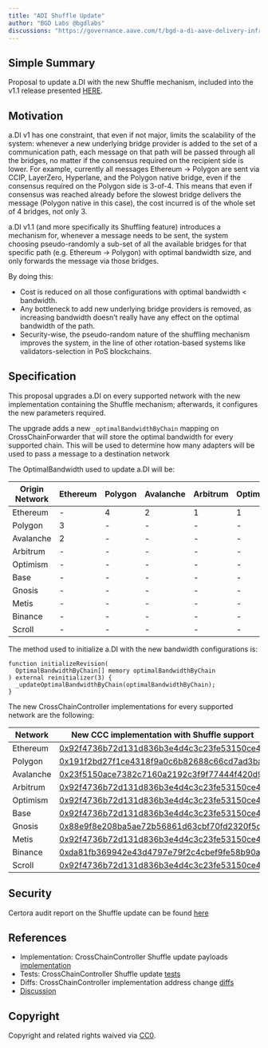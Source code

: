 ```yaml
---
title: "ADI Shuffle Update"
author: "BGD Labs @bgdlabs"
discussions: "https://governance.aave.com/t/bgd-a-di-aave-delivery-infrastructure-v1-1/17838"
---
```


## Simple Summary

Proposal to update a.DI with the new Shuffle mechanism, included into the v1.1 release presented [HERE](https://governance.aave.com/t/bgd-a-di-aave-delivery-infrastructure-v1-1/17838).

## Motivation

a.DI v1 has one constraint, that even if not major, limits the scalability of the system: whenever a new underlying bridge provider is added to the set of a communication path, each message on that path will be passed through all the bridges, no matter if the consensus required on the recipient side is lower.
For example, currently all messages Ethereum → Polygon are sent via CCIP, LayerZero, Hyperlane, and the Polygon native bridge, even if the consensus required on the Polygon side is 3-of-4. This means that even if consensus was reached already before the slowest bridge delivers the message (Polygon native in this case), the cost incurred is of the whole set of 4 bridges, not only 3.

a.DI v1.1 (and more specifically its Shuffling feature) introduces a mechanism for, whenever a message needs to be sent, the system choosing pseudo-randomly a sub-set of all the available bridges for that specific path (e.g. Ethereum → Polygon) with optimal bandwidth size,
and only forwards the message via those bridges.

By doing this:

- Cost is reduced on all those configurations with optimal bandwidth < bandwidth.
- Any bottleneck to add new underlying bridge providers is removed, as increasing bandwidth doesn’t really have any effect on the optimal bandwidth of the path.
- Security-wise, the pseudo-random nature of the shuffling mechanism improves the system, in the line of other rotation-based systems like validators-selection in PoS blockchains.

## Specification

This proposal upgrades a.DI on every supported network with the new implementation containing the Shuffle mechanism; afterwards, it configures the new parameters required.

The upgrade adds a new `_optimalBandwidthByChain` mapping on CrossChainForwarder that will store the optimal bandwidth for every supported chain. This will be used to determine how many adapters will be used to pass a message to a destination network

The OptimalBandwidth used to update a.DI will be:

| Origin Network | Ethereum | Polygon | Avalanche | Arbitrum | Optimism | Base | Gnosis | Metis | Binance | Scroll |
| -------------- | -------- | ------- | --------- | -------- | -------- | ---- | ------ | ----- | ------- | ------ |
| Ethereum       | -        | 4       | 2         | 1        | 1        | 1    | 2      | 1     | 2       | 1      |
| Polygon        | 3        | -       | -         | -        | -        | -    | -      | -     | -       | -      |
| Avalanche      | 2        | -       | -         | -        | -        | -    | -      | -     | -       | -      |
| Arbitrum       | -        | -       | -         | -        | -        | -    | -      | -     | -       | -      |
| Optimism       | -        | -       | -         | -        | -        | -    | -      | -     | -       | -      |
| Base           | -        | -       | -         | -        | -        | -    | -      | -     | -       | -      |
| Gnosis         | -        | -       | -         | -        | -        | -    | -      | -     | -       | -      |
| Metis          | -        | -       | -         | -        | -        | -    | -      | -     | -       | -      |
| Binance        | -        | -       | -         | -        | -        | -    | -      | -     | -       | -      |
| Scroll         | -        | -       | -         | -        | -        | -    | -      | -     | -       | -      |

The method used to initialize a.DI with the new bandwidth configurations is:

```solidity
function initializeRevision(
  OptimalBandwidthByChain[] memory optimalBandwidthByChain
) external reinitializer(3) {
  _updateOptimalBandwidthByChain(optimalBandwidthByChain);
}
```

The new CrossChainController implementations for every supported network are the following:

| Network   | New CCC implementation with Shuffle support                                                                                      |
| --------- | -------------------------------------------------------------------------------------------------------------------------------- |
| Ethereum  | [0x92f4736b72d131d836b3e4d4c3c23fe53150ce4d](https://etherscan.io/address/0x92f4736b72d131d836b3e4d4c3c23fe53150ce4d)            |
| Polygon   | [0x191f2bd27f1ce4318f9a0c6b82688c66cd7ad3ba](https://polygonscan.com/address/0x191f2bd27f1ce4318f9a0c6b82688c66cd7ad3ba)         |
| Avalanche | [0x23f5150ace7382c7160a2192c3f9f77444f420d9](https://snowscan.xyz/address/0x23f5150ace7382c7160a2192c3f9f77444f420d9)            |
| Arbitrum  | [0x92f4736b72d131d836b3e4d4c3c23fe53150ce4d](https://arbiscan.io/address/0x92f4736b72d131d836b3e4d4c3c23fe53150ce4d)             |
| Optimism  | [0x92f4736b72d131d836b3e4d4c3c23fe53150ce4d](https://optimistic.etherscan.io/address/0x92f4736b72d131d836b3e4d4c3c23fe53150ce4d) |
| Base      | [0x92f4736b72d131d836b3e4d4c3c23fe53150ce4d](https://basescan.org/address/0x92f4736b72d131d836b3e4d4c3c23fe53150ce4d)            |
| Gnosis    | [0x88e9f8e208ba5ae72b56861d63cbf70fd2320f5c](https://gnosisscan.io/address/0x88e9f8e208ba5ae72b56861d63cbf70fd2320f5c)           |
| Metis     | [0x92f4736b72d131d836b3e4d4c3c23fe53150ce4d](https://explorer.metis.io/address/0x92f4736b72d131d836b3e4d4c3c23fe53150ce4d)       |
| Binance   | [0xda81fb369942e43d4797e79f2c4cbef9fe58b90a](https://bscscan.com/address/0xda81fb369942e43d4797e79f2c4cbef9fe58b90a)             |
| Scroll    | [0x92f4736b72d131d836b3e4d4c3c23fe53150ce4d](https://scrollscan.com/address/0x92f4736b72d131d836b3e4d4c3c23fe53150ce4d)          |

## Security

Certora audit report on the Shuffle update can be found [here](https://github.com/bgd-labs/aave-delivery-infrastructure/blob/3c842f4d0a484ea8f574ab31c4a50026e16691ec/security/certora/reports/aDI-Shuffle.pdf)

## References

- Implementation: CrossChainController Shuffle update payloads [implementation](https://github.com/bgd-labs/adi-deploy/blob/e33318258fedc3317949bb9f8c7c57966a3e3197/src/ccc_payloads/shuffle/ShuffleCCCUpdatePayload.sol)
- Tests: CrossChainController Shuffle update [tests](https://github.com/bgd-labs/adi-deploy/blob/e33318258fedc3317949bb9f8c7c57966a3e3197/tests/ccc/shuffle/ShufflePayloadTests.t.sol)
- Diffs: CrossChainController implementation address change [diffs](https://github.com/bgd-labs/adi-deploy/blob/e33318258fedc3317949bb9f8c7c57966a3e3197/diffs)
- [Discussion](https://governance.aave.com/t/bgd-technical-maintenance-proposals/15274/39)

## Copyright

Copyright and related rights waived via [CC0](https://creativecommons.org/publicdomain/zero/1.0/).
